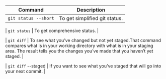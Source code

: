 | Command | Description |
| ------- | ----------- |
| `git status --short` | To get simplified git status. |

|  `git status`  | To get comprehensive status.  |

|   `git diff`   | To see what you’ve changed but not yet staged.That command compares what is in your working directory with what is in your staging area. The result tells you the changes you’ve made that you haven’t yet staged.  |

|  `git diff` --staged   |  If you want to see what you’ve staged that will go into your next commit.  |



